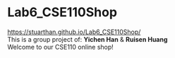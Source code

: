 # Lab6_CSE110Shop
https://stuarthan.github.io/Lab6_CSE110Shop/  
This is a group project of: **Yichen Han** & **Ruisen Huang**  
Welcome to our CSE110 online shop!
